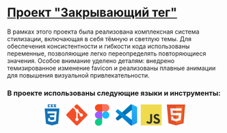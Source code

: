 <div>
  <h1><a href="https://yanapolyanskaya.github.io/zakrivayuschiy-teg-f/">Проект "Закрывающий тег"</a></h1>
  <p>В рамках этого проекта была реализована комплексная система стилизации, включающая в себя тёмную и светлую темы. Для обеспечения консистентности и гибкости кода использованы переменные, позволяющие легко переопределять повторяющиеся значения. Особое внимание уделено деталям: внедрено темизированное изменение favicon и реализованы плавные анимации для повышения визуальной привлекательности.</p>
    <h3>В проекте использованы следующие языки и инструменты:</h3>
    <div align="center">
     <img height="50" width="50" src="https://github.com/devicons/devicon/blob/master/icons/css3/css3-plain-wordmark.svg" alt="css" title="css"/>&nbsp;
     <img height="50" width="50" src="https://github.com/devicons/devicon/blob/master/icons/git/git-original.svg" alt="git" title="git"/>&nbsp;
     <img height="50" width="50" src="https://github.com/devicons/devicon/blob/master/icons/figma/figma-original.svg" alt="figma" title="figma"/>&nbsp;
     <img height="50" width="50" src="https://github.com/devicons/devicon/blob/master/icons/vscode/vscode-original.svg" alt="vscode" title="vscode"/>&nbsp;
     <img height="50" width="50" src="https://github.com/devicons/devicon/blob/master/icons/javascript/javascript-original.svg" alt="javascript" title="javascript"/>&nbsp;
     <img height="50" width="50" src="https://github.com/devicons/devicon/blob/master/icons/html5/html5-original.svg" alt="html" title="html"/>&nbsp;
    </div>
</div>
